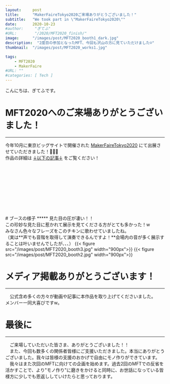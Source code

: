 ```yaml
---
layout:     post
title:      "MakerFaireTokyo2020ご来場ありがとうございました！"
subtitle:   "We took part in \"MakerFaireTokyo2020\""
date:       2020-10-23
#author:     "ぎてふ"
#URL:        "/2020/MFT2020_finish/"
image:      "/images/post/MFT2020_booth1_dark.jpg"
description:  "2度目の参加となったMFT、今回も沢山の方に見ていただけました☺️"
thumbnail:  "/images/post/MFT2020_works1.jpg"

tags:
    - MFT2020
    - MakerFaire
#URL: ""
#categories: [ Tech ]
---
```


こんにちは、ぎてふです。

# MFT2020へのご来場ありがとうございました！
*****

今年10月に東京ビッグサイトで開催された [MakerFaireTokyo2020](https://makezine.jp/event/mft2020/) にて出展させていただきました！🎉🎉🎉<br>
作品の詳細は [↓以下の記事↓](https://tofunology.github.io/site/post/mft2020_notice_works/) をご覧ください！<br>
<!-- 以下の埋め込みはこのサイトから作成「https://iframely.com/embed」 -->
<div class="iframely-embed"><div class="iframely-responsive" style="height: 140px; padding-bottom: 0;"><a href="https://tofunology.github.io/site/post/mft2020_notice_works/" data-iframely-url="//cdn.iframe.ly/tyB8R12?iframe=card-small"></a></div></div><script async src="//cdn.iframe.ly/embed.js" charset="utf-8"></script>
<br>
# ブースの様子
*****
見た目の圧が凄い！！<br>
この珍妙な見た目に惹かれて展示を見てくださる方がとても多かった！w<br>
みなさん色々なフレーズをこのチキンに歌わせていましたね。<br>
（実は**声でも音階を取得して演奏できるんですよ！**会場内の音が多く展示することは叶いませんでしたが、、、）
{{< figure src="/images/post/MFT2020_booth3.jpg" width="900px">}}
{{< figure src="/images/post/MFT2020_booth2.jpg" width="900px">}}
<br>

# メディア掲載ありがとうございます！
*****
　公式含め多くの方々が動画や記事に本作品を取り上げてくださいました。<br>メンバー一同大喜びですw。<br>

# 最後に
*****
　ご来場していただいた皆さま、ありがとうございました！！<br>
　また、今回も数多くの関係者皆様にご支援いただきました。本当にありがとうございました。我々は皆様の支援のおかげで自由にモノ作りができています。<br>
　我々はまた次回のMFTに向けての企画を始めます。過去2回のMFTでの反省を活かすことで、より"モノ作り"に磨きをかけると同時に、お世話になっている皆様方に少しでも恩返ししていけたらと思っております。
